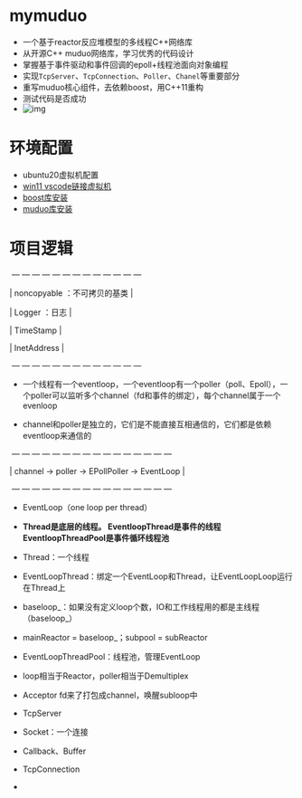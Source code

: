# mymuduo

- 一个基于reactor反应堆模型的多线程C++网络库
- 从开源C++ muduo网络库，学习优秀的代码设计
- 掌握基于事件驱动和事件回调的epoll+线程池面向对象编程
- 实现`TcpServer`、`TcpConnection`、`Poller`、`Chanel`等重要部分
- 重写muduo核心组件，去依赖boost，用C++11重构
- 测试代码是否成功
- ![img](https://p1-jj.byteimg.com/tos-cn-i-t2oaga2asx/gold-user-assets/2020/6/20/172d177f31e4e23d~tplv-t2oaga2asx-watermark.awebp)

# 环境配置

- ubuntu20虚拟机配置
- [win11 vscode链接虚拟机](https://www.cnblogs.com/hi3254014978/p/12681594.html)
- [boost库安装](https://blog.csdn.net/QIANGWEIYUAN/article/details/88792874)
- [muduo库安装](https://blog.csdn.net/QIANGWEIYUAN/article/details/89023980)





# 项目逻辑

​     — — — — — — — — — — — — — 

|         noncopyable ：不可拷贝的基类    |

|         Logger ：日志                                  |

|         TimeStamp                                      |

|         InetAddress                                     |

​    — — — — — — — — — — — — — 

- 一个线程有一个eventloop，一个eventloop有一个poller（poll、Epoll），一个poller可以监听多个channel（fd和事件的绑定），每个channel属于一个evenloop

- channel和poller是独立的，它们是不能直接互相通信的，它们都是依赖eventloop来通信的

​     — — — — —  — — — — —  — — — — — —  

| channel -> poller ->  EPollPoller ->  EventLoop   |

​     — — — — —  — — — — —  — — — — — —  

- EventLoop（one loop per thread）

  

- **Thread是底层的线程。
  EventloopThread是事件的线程
  EventloopThreadPool是事件循环线程池**
  
- Thread：一个线程

- EventLoopThread：绑定一个EventLoop和Thread，让EventLoopLoop运行在Thread上

- baseloop_：如果没有定义loop个数，IO和工作线程用的都是主线程（baseloop\_）

- mainReactor = baseloop_；subpool = subReactor

- EventLoopThreadPool：线程池，管理EventLoop



- loop相当于Reactor，poller相当于Demultiplex



- Acceptor fd来了打包成channel，唤醒subloop中



- TcpServer



- Socket：一个连接
- Callback、Buffer



- TcpConnection
- 

